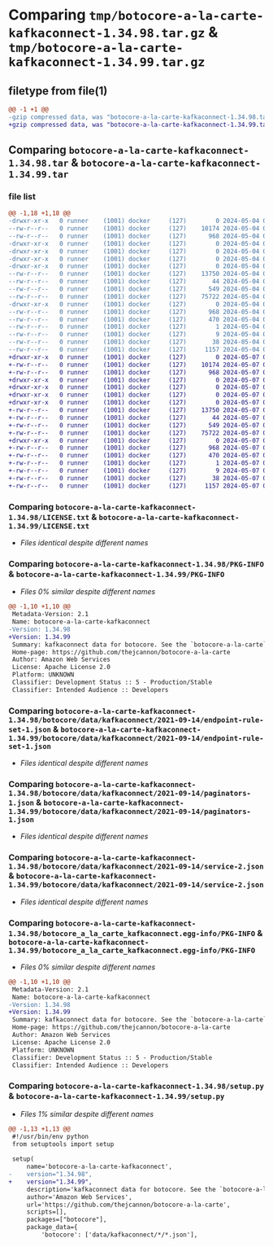 # Comparing `tmp/botocore-a-la-carte-kafkaconnect-1.34.98.tar.gz` & `tmp/botocore-a-la-carte-kafkaconnect-1.34.99.tar.gz`

## filetype from file(1)

```diff
@@ -1 +1 @@
-gzip compressed data, was "botocore-a-la-carte-kafkaconnect-1.34.98.tar", last modified: Sat May  4 01:01:30 2024, max compression
+gzip compressed data, was "botocore-a-la-carte-kafkaconnect-1.34.99.tar", last modified: Tue May  7 01:02:32 2024, max compression
```

## Comparing `botocore-a-la-carte-kafkaconnect-1.34.98.tar` & `botocore-a-la-carte-kafkaconnect-1.34.99.tar`

### file list

```diff
@@ -1,18 +1,18 @@
-drwxr-xr-x   0 runner    (1001) docker     (127)        0 2024-05-04 01:01:30.178170 botocore-a-la-carte-kafkaconnect-1.34.98/
--rw-r--r--   0 runner    (1001) docker     (127)    10174 2024-05-04 01:01:29.000000 botocore-a-la-carte-kafkaconnect-1.34.98/LICENSE.txt
--rw-r--r--   0 runner    (1001) docker     (127)      968 2024-05-04 01:01:30.178170 botocore-a-la-carte-kafkaconnect-1.34.98/PKG-INFO
-drwxr-xr-x   0 runner    (1001) docker     (127)        0 2024-05-04 01:01:30.178170 botocore-a-la-carte-kafkaconnect-1.34.98/botocore/
-drwxr-xr-x   0 runner    (1001) docker     (127)        0 2024-05-04 01:01:30.178170 botocore-a-la-carte-kafkaconnect-1.34.98/botocore/data/
-drwxr-xr-x   0 runner    (1001) docker     (127)        0 2024-05-04 01:01:30.178170 botocore-a-la-carte-kafkaconnect-1.34.98/botocore/data/kafkaconnect/
-drwxr-xr-x   0 runner    (1001) docker     (127)        0 2024-05-04 01:01:30.178170 botocore-a-la-carte-kafkaconnect-1.34.98/botocore/data/kafkaconnect/2021-09-14/
--rw-r--r--   0 runner    (1001) docker     (127)    13750 2024-05-04 01:01:11.000000 botocore-a-la-carte-kafkaconnect-1.34.98/botocore/data/kafkaconnect/2021-09-14/endpoint-rule-set-1.json
--rw-r--r--   0 runner    (1001) docker     (127)       44 2024-05-04 01:01:11.000000 botocore-a-la-carte-kafkaconnect-1.34.98/botocore/data/kafkaconnect/2021-09-14/examples-1.json
--rw-r--r--   0 runner    (1001) docker     (127)      549 2024-05-04 01:01:11.000000 botocore-a-la-carte-kafkaconnect-1.34.98/botocore/data/kafkaconnect/2021-09-14/paginators-1.json
--rw-r--r--   0 runner    (1001) docker     (127)    75722 2024-05-04 01:01:11.000000 botocore-a-la-carte-kafkaconnect-1.34.98/botocore/data/kafkaconnect/2021-09-14/service-2.json
-drwxr-xr-x   0 runner    (1001) docker     (127)        0 2024-05-04 01:01:30.178170 botocore-a-la-carte-kafkaconnect-1.34.98/botocore_a_la_carte_kafkaconnect.egg-info/
--rw-r--r--   0 runner    (1001) docker     (127)      968 2024-05-04 01:01:30.000000 botocore-a-la-carte-kafkaconnect-1.34.98/botocore_a_la_carte_kafkaconnect.egg-info/PKG-INFO
--rw-r--r--   0 runner    (1001) docker     (127)      470 2024-05-04 01:01:30.000000 botocore-a-la-carte-kafkaconnect-1.34.98/botocore_a_la_carte_kafkaconnect.egg-info/SOURCES.txt
--rw-r--r--   0 runner    (1001) docker     (127)        1 2024-05-04 01:01:30.000000 botocore-a-la-carte-kafkaconnect-1.34.98/botocore_a_la_carte_kafkaconnect.egg-info/dependency_links.txt
--rw-r--r--   0 runner    (1001) docker     (127)        9 2024-05-04 01:01:30.000000 botocore-a-la-carte-kafkaconnect-1.34.98/botocore_a_la_carte_kafkaconnect.egg-info/top_level.txt
--rw-r--r--   0 runner    (1001) docker     (127)       38 2024-05-04 01:01:30.178170 botocore-a-la-carte-kafkaconnect-1.34.98/setup.cfg
--rw-r--r--   0 runner    (1001) docker     (127)     1157 2024-05-04 01:01:29.000000 botocore-a-la-carte-kafkaconnect-1.34.98/setup.py
+drwxr-xr-x   0 runner    (1001) docker     (127)        0 2024-05-07 01:02:32.224095 botocore-a-la-carte-kafkaconnect-1.34.99/
+-rw-r--r--   0 runner    (1001) docker     (127)    10174 2024-05-07 01:02:31.000000 botocore-a-la-carte-kafkaconnect-1.34.99/LICENSE.txt
+-rw-r--r--   0 runner    (1001) docker     (127)      968 2024-05-07 01:02:32.224095 botocore-a-la-carte-kafkaconnect-1.34.99/PKG-INFO
+drwxr-xr-x   0 runner    (1001) docker     (127)        0 2024-05-07 01:02:32.220095 botocore-a-la-carte-kafkaconnect-1.34.99/botocore/
+drwxr-xr-x   0 runner    (1001) docker     (127)        0 2024-05-07 01:02:32.220095 botocore-a-la-carte-kafkaconnect-1.34.99/botocore/data/
+drwxr-xr-x   0 runner    (1001) docker     (127)        0 2024-05-07 01:02:32.220095 botocore-a-la-carte-kafkaconnect-1.34.99/botocore/data/kafkaconnect/
+drwxr-xr-x   0 runner    (1001) docker     (127)        0 2024-05-07 01:02:32.220095 botocore-a-la-carte-kafkaconnect-1.34.99/botocore/data/kafkaconnect/2021-09-14/
+-rw-r--r--   0 runner    (1001) docker     (127)    13750 2024-05-07 01:02:11.000000 botocore-a-la-carte-kafkaconnect-1.34.99/botocore/data/kafkaconnect/2021-09-14/endpoint-rule-set-1.json
+-rw-r--r--   0 runner    (1001) docker     (127)       44 2024-05-07 01:02:11.000000 botocore-a-la-carte-kafkaconnect-1.34.99/botocore/data/kafkaconnect/2021-09-14/examples-1.json
+-rw-r--r--   0 runner    (1001) docker     (127)      549 2024-05-07 01:02:11.000000 botocore-a-la-carte-kafkaconnect-1.34.99/botocore/data/kafkaconnect/2021-09-14/paginators-1.json
+-rw-r--r--   0 runner    (1001) docker     (127)    75722 2024-05-07 01:02:11.000000 botocore-a-la-carte-kafkaconnect-1.34.99/botocore/data/kafkaconnect/2021-09-14/service-2.json
+drwxr-xr-x   0 runner    (1001) docker     (127)        0 2024-05-07 01:02:32.224095 botocore-a-la-carte-kafkaconnect-1.34.99/botocore_a_la_carte_kafkaconnect.egg-info/
+-rw-r--r--   0 runner    (1001) docker     (127)      968 2024-05-07 01:02:32.000000 botocore-a-la-carte-kafkaconnect-1.34.99/botocore_a_la_carte_kafkaconnect.egg-info/PKG-INFO
+-rw-r--r--   0 runner    (1001) docker     (127)      470 2024-05-07 01:02:32.000000 botocore-a-la-carte-kafkaconnect-1.34.99/botocore_a_la_carte_kafkaconnect.egg-info/SOURCES.txt
+-rw-r--r--   0 runner    (1001) docker     (127)        1 2024-05-07 01:02:32.000000 botocore-a-la-carte-kafkaconnect-1.34.99/botocore_a_la_carte_kafkaconnect.egg-info/dependency_links.txt
+-rw-r--r--   0 runner    (1001) docker     (127)        9 2024-05-07 01:02:32.000000 botocore-a-la-carte-kafkaconnect-1.34.99/botocore_a_la_carte_kafkaconnect.egg-info/top_level.txt
+-rw-r--r--   0 runner    (1001) docker     (127)       38 2024-05-07 01:02:32.224095 botocore-a-la-carte-kafkaconnect-1.34.99/setup.cfg
+-rw-r--r--   0 runner    (1001) docker     (127)     1157 2024-05-07 01:02:31.000000 botocore-a-la-carte-kafkaconnect-1.34.99/setup.py
```

### Comparing `botocore-a-la-carte-kafkaconnect-1.34.98/LICENSE.txt` & `botocore-a-la-carte-kafkaconnect-1.34.99/LICENSE.txt`

 * *Files identical despite different names*

### Comparing `botocore-a-la-carte-kafkaconnect-1.34.98/PKG-INFO` & `botocore-a-la-carte-kafkaconnect-1.34.99/PKG-INFO`

 * *Files 0% similar despite different names*

```diff
@@ -1,10 +1,10 @@
 Metadata-Version: 2.1
 Name: botocore-a-la-carte-kafkaconnect
-Version: 1.34.98
+Version: 1.34.99
 Summary: kafkaconnect data for botocore. See the `botocore-a-la-carte` package for more info.
 Home-page: https://github.com/thejcannon/botocore-a-la-carte
 Author: Amazon Web Services
 License: Apache License 2.0
 Platform: UNKNOWN
 Classifier: Development Status :: 5 - Production/Stable
 Classifier: Intended Audience :: Developers
```

### Comparing `botocore-a-la-carte-kafkaconnect-1.34.98/botocore/data/kafkaconnect/2021-09-14/endpoint-rule-set-1.json` & `botocore-a-la-carte-kafkaconnect-1.34.99/botocore/data/kafkaconnect/2021-09-14/endpoint-rule-set-1.json`

 * *Files identical despite different names*

### Comparing `botocore-a-la-carte-kafkaconnect-1.34.98/botocore/data/kafkaconnect/2021-09-14/paginators-1.json` & `botocore-a-la-carte-kafkaconnect-1.34.99/botocore/data/kafkaconnect/2021-09-14/paginators-1.json`

 * *Files identical despite different names*

### Comparing `botocore-a-la-carte-kafkaconnect-1.34.98/botocore/data/kafkaconnect/2021-09-14/service-2.json` & `botocore-a-la-carte-kafkaconnect-1.34.99/botocore/data/kafkaconnect/2021-09-14/service-2.json`

 * *Files identical despite different names*

### Comparing `botocore-a-la-carte-kafkaconnect-1.34.98/botocore_a_la_carte_kafkaconnect.egg-info/PKG-INFO` & `botocore-a-la-carte-kafkaconnect-1.34.99/botocore_a_la_carte_kafkaconnect.egg-info/PKG-INFO`

 * *Files 0% similar despite different names*

```diff
@@ -1,10 +1,10 @@
 Metadata-Version: 2.1
 Name: botocore-a-la-carte-kafkaconnect
-Version: 1.34.98
+Version: 1.34.99
 Summary: kafkaconnect data for botocore. See the `botocore-a-la-carte` package for more info.
 Home-page: https://github.com/thejcannon/botocore-a-la-carte
 Author: Amazon Web Services
 License: Apache License 2.0
 Platform: UNKNOWN
 Classifier: Development Status :: 5 - Production/Stable
 Classifier: Intended Audience :: Developers
```

### Comparing `botocore-a-la-carte-kafkaconnect-1.34.98/setup.py` & `botocore-a-la-carte-kafkaconnect-1.34.99/setup.py`

 * *Files 1% similar despite different names*

```diff
@@ -1,13 +1,13 @@
 #!/usr/bin/env python
 from setuptools import setup
 
 setup(
     name='botocore-a-la-carte-kafkaconnect',
-    version="1.34.98",
+    version="1.34.99",
     description='kafkaconnect data for botocore. See the `botocore-a-la-carte` package for more info.',
     author='Amazon Web Services',
     url='https://github.com/thejcannon/botocore-a-la-carte',
     scripts=[],
     packages=["botocore"],
     package_data={
         'botocore': ['data/kafkaconnect/*/*.json'],
```

